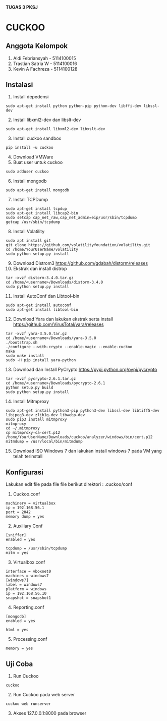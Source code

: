 #### TUGAS 3 PKSJ

# CUCKOO

## Anggota Kelompok
1. Aldi Febriansyah - 5114100015
1. Trastian Satria W - 5114100016
1. Kevin A Fachreza - 5114100128

## Instalasi
1. Install depedensi
```
sudo apt-get install python python-pip python-dev libffi-dev libssl-dev 
```

2. Install libxml2-dev dan libslt-dev
```
sudo apt-get install libxml2-dev libxslt-dev
```

3. Install cuckoo sandbox

```
pip install -u cuckoo
```

4. Download VMWare
5. Buat user untuk cuckoo
```
sudo adduser cuckoo
```

6. Install mongodb
```
sudo apt-get install mongodb
```

7. Install TCPDump

```
sudo apt-get install tcpdup
sudo apt-get install libcap2-bin
sudo setcap cap_net_raw,cap_net_admin=eip/usr/sbin/tcpdump
getcap /usr/sbin/tcpdump
```

8. Install Volatility
```
sudo apt install git
git clone https://github.com/volatilityfoundation/volatility.git
cd /home/YourUserName/volatility
sudo python setup.py install
```

9. Download Distrom3 <https://github.com/gdabah/distorm/releases>
10. Ekstrak dan install distrop
```
tar -xvzf distorm-3.4.0.tar.gz
cd /home/<username>/Downloads/distorm-3.4.0
sudo python setup.py install
```

11. Install AutoConf dan Libtool-bin
```
sudo apt-get install autoconf
sudo apt-get install libtool-bin
```

12. Download Yara dan lakukan ekstrak serta install <https://github.com/VirusTotal/yara/releases>
```
tar -xvzf yara-3.5.0.tar.gz
cd /home/<username>/Downloads/yara-3.5.0
./bootstrap.sh
./configure --with-crypto --enable-magic --enable-cuckoo
make
sudo make install 
sudo -H pip install yara-python
```

13. Download dan Install PyCrypto <https://pypi.python.org/pypi/pycrypto>
```
tar -xvzf pycrypto-2.6.1.tar.gz
cd /home/<username>/Downloads/pycrypto-2.6.1
python setup.py build
sudo python setup.py install
```

14. Install Mitmproxy
```
sudo apt-get install python3-pip python3-dev libssl-dev libtiff5-dev libjpeg8-dev zlib1g-dev libwebp-dev
sudo pip3 install mitmproxy
mitmproxy
cd ~/.mitmproxy
cp mitmproxy-ca-cert.p12 /home/YourUserName/Downloads/cuckoo/analyzer/windows/bin/cert.p12 
mitmdump = /usr/local/bin/mitmdump
```

15. Download ISO Windows 7 dan lakukan install windows 7 pada VM yang telah terinstall

## Konfigurasi
Lakukan edit file pada file file berikut 
direktori : .cuckoo/conf

1. Cuckoo.conf
```
machinery = virtualbox
ip = 192.168.56.1
port = 2042
memory dump = yes
```

2. Auxiliary Conf
```
[sniffer]
enabled = yes

tcpdump = /usr/sbin/tcpdump
mitm = yes
```

3. Virtualbox.conf
```
interface = vboxnet0
machines = windows7
[windows7]
label = windows7
platform = windows
ip = 192.168.56.10
snapshot = snapshot1
```

4. Reporting.conf
```
[mongodb]
enabled = yes

html = yes
```

5. Processing.conf
```
memory = yes
```

## Uji Coba

1. Run Cuckoo
```
cuckoo
```

2. Run Cuckoo pada web server

```
cuckoo web runserver
```

3. Akses 127.0.0.1:8000 pada browser
